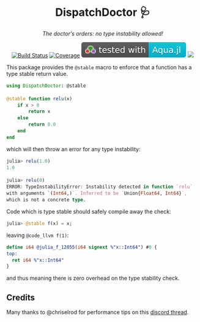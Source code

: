<div align="center">

# DispatchDoctor 🩺

*The doctor's orders: no type instability allowed!*


[![Build Status](https://github.com/MilesCranmer/DispatchDoctor.jl/actions/workflows/CI.yml/badge.svg?branch=main)](https://github.com/MilesCranmer/DispatchDoctor.jl/actions/workflows/CI.yml?query=branch%3Amain)
[![Coverage](https://coveralls.io/repos/github/MilesCranmer/DispatchDoctor.jl/badge.svg?branch=main)](https://coveralls.io/github/MilesCranmer/DispatchDoctor.jl?branch=main)
[![Aqua QA](https://raw.githubusercontent.com/JuliaTesting/Aqua.jl/master/badge.svg)](https://github.com/JuliaTesting/Aqua.jl)
[![](https://img.shields.io/badge/%F0%9F%9B%A9%EF%B8%8F_tested_with-JET.jl-ffffff)](https://github.com/aviatesk/JET.jl)

</div>

This package provides the `@stable` macro
to enforce that a function has a type stable
return value.

```julia
using DispatchDoctor: @stable

@stable function relu(x)
    if x > 0
        return x
    else
        return 0.0
    end
end
```

which will then throw an error for any type instability:

```julia
julia> relu(1.0)
1.0

julia> relu(0)
ERROR: TypeInstabilityError: Instability detected in function `relu`
with arguments `(Int64,)`. Inferred to be `Union{Float64, Int64}`,
which is not a concrete type.
```

Code which is type stable should safely compile away the check:

```julia
julia> @stable f(x) = x;
```

leaving `@code_llvm f(1)`:

```llvm
define i64 @julia_f_12055(i64 signext %"x::Int64") #0 {
top:
  ret i64 %"x::Int64"
}
```

and thus meaning there is zero overhead on the type stability check.

## Credits

Many thanks to @chriselrod for performance tips on this [discord thread](https://discourse.julialang.org/t/improving-speed-of-runtime-dispatch-detector/114697).

